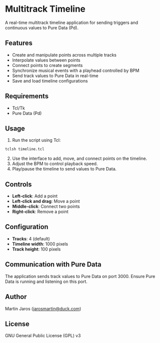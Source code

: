 # Multitrack Timeline

A real-time multitrack timeline application for sending triggers and continuous values to Pure Data (Pd).

## Features

- Create and manipulate points across multiple tracks
- Interpolate values between points
- Connect points to create segments
- Synchronize musical events with a playhead controlled by BPM
- Send track values to Pure Data in real-time
- Save and load timeline configurations

## Requirements

- Tcl/Tk
- Pure Data (Pd)

## Usage

1. Run the script using Tcl:

```bash
tclsh timeline.tcl
```

2. Use the interface to add, move, and connect points on the timeline.
3. Adjust the BPM to control playback speed.
4. Play/pause the timeline to send values to Pure Data.

## Controls

- **Left-click**: Add a point
- **Left-click and drag**: Move a point
- **Middle-click**: Connect two points
- **Right-click**: Remove a point

## Configuration

- **Tracks**: 4 (default)
- **Timeline width**: 1000 pixels
- **Track height**: 100 pixels

## Communication with Pure Data

The application sends track values to Pure Data on port 3000. Ensure Pure Data is running and listening on this port.

## Author

Martin Jaros (jarosmartin@duck.com)

## License

GNU General Public License (GPL) v3


